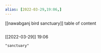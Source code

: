 ```yaml
---
alias: [2022-03-29,19:06,]
---
```

[[nawabganj bird sanctuary]]
table of content
```toc
```

[[2022-03-29]] 19:06

```query
"sanctuary"
```